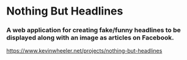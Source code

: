 # Nothing But Headlines

### A web application for creating fake/funny headlines to be displayed along with an image as articles on Facebook.

https://www.kevinwheeler.net/projects/nothing-but-headlines
